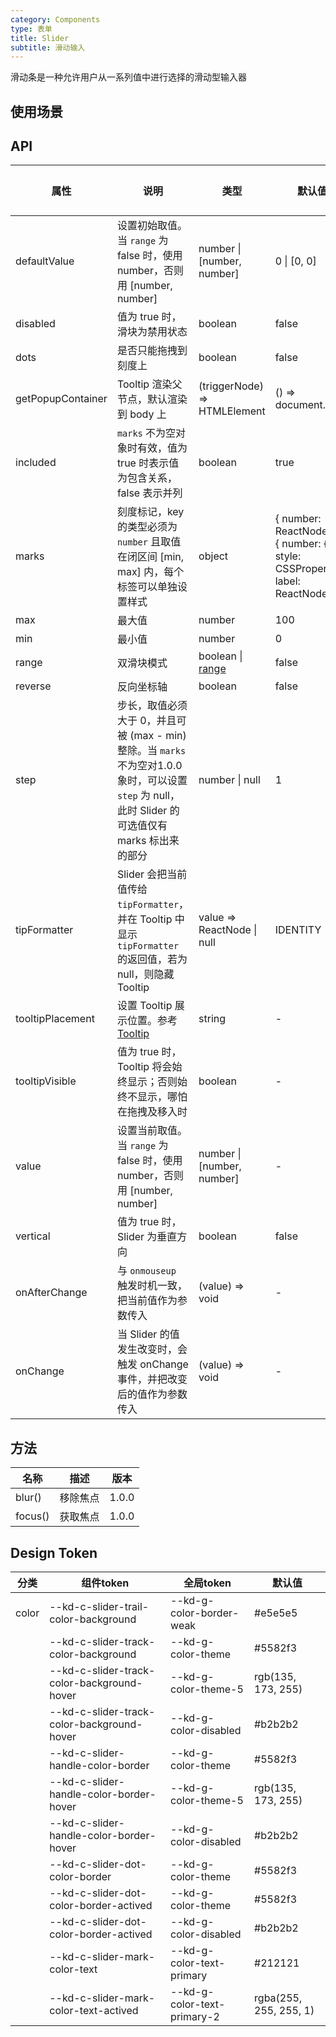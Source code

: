 ```yaml
---
category: Components
type: 表单
title: Slider
subtitle: 滑动输入
---
```


滑动条是一种允许用户从一系列值中进行选择的滑动型输入器
## 使用场景

## API

| 属性 | 说明 | 类型 | 默认值 | 可选值 | 版本 |
| --- | --- | --- | --- | --- | --- |
| defaultValue | 设置初始取值。当 `range` 为 false 时，使用 number，否则用 \[number, number] | number \| \[number, number] | 0 \| \[0, 0] |  | 1.0.0 |
| disabled | 值为 true 时，滑块为禁用状态 | boolean | false |  | 1.0.0 |
| dots | 是否只能拖拽到刻度上 | boolean | false |  | 1.0.0 |
| getPopupContainer | Tooltip 渲染父节点，默认渲染到 body 上 | (triggerNode) => HTMLElement | () => document.body |  | 1.6.12 |
| included | `marks` 不为空对象时有效，值为 true 时表示值为包含关系，false 表示并列 | boolean | true |  | 1.0.0 |
| marks | 刻度标记，key 的类型必须为 `number` 且取值在闭区间 \[min, max] 内，每个标签可以单独设置样式 | object | { number: ReactNode } or { number: { style: CSSProperties, label: ReactNode } } |  | 1.0.0 |
| max | 最大值 | number | 100 |  | 1.0.0 |
| min | 最小值 | number | 0 |  | 1.0.0 |
| range | 双滑块模式 | boolean \| [range](#range) | false |  | 1.0.0 |
| reverse | 反向坐标轴 | boolean | false |  | 1.0.0 |
| step | 步长，取值必须大于 0，并且可被 (max - min) 整除。当 `marks` 不为空对1.0.0象时，可以设置 `step` 为 null，此时 Slider 的可选值仅有 marks 标出来的部分 | number \| null | 1 |  | 1.0.0 |
| tipFormatter | Slider 会把当前值传给 `tipFormatter`，并在 Tooltip 中显示 `tipFormatter` 的返回值，若为 null，则隐藏 Tooltip | value => ReactNode \| null | IDENTITY |  | 1.0.0 |
| tooltipPlacement | 设置 Tooltip 展示位置。参考 [Tooltip](/components/tooltip/) | string | - |  | 1.0.0 |
| tooltipVisible | 值为 true 时，Tooltip 将会始终显示；否则始终不显示，哪怕在拖拽及移入时 | boolean | - |  | 1.0.0 |
| value | 设置当前取值。当 `range` 为 false 时，使用 number，否则用 \[number, number] | number \| \[number, number] | - |  | 1.0.0 |
| vertical | 值为 true 时，Slider 为垂直方向 | boolean | false |  | 1.0.0 |
| onAfterChange | 与 `onmouseup` 触发时机一致，把当前值作为参数传入 | (value) => void | - |  | 1.0.0 |
| onChange | 当 Slider 的值发生改变时，会触发 onChange 事件，并把改变后的值作为参数传入 | (value) => void | - |  | 1.0.0 |

## 方法

| 名称 | 描述 | 版本 |
| --- | --- | --- |
| blur() | 移除焦点 | 1.0.0 |
| focus() | 获取焦点 | 1.0.0 |

## Design Token

| 分类 | 组件token | 全局token | 默认值 |
| --- | --- | --- | --- |
| color | --kd-c-slider-trail-color-background | --kd-g-color-border-weak | #e5e5e5 |
|  | --kd-c-slider-track-color-background | --kd-g-color-theme | #5582f3 |
|  | --kd-c-slider-track-color-background-hover | --kd-g-color-theme-5 | rgb(135, 173, 255) |
|  | --kd-c-slider-track-color-background-hover | --kd-g-color-disabled | #b2b2b2 |
|  | --kd-c-slider-handle-color-border | --kd-g-color-theme | #5582f3 |
|  | --kd-c-slider-handle-color-border-hover | --kd-g-color-theme-5 | rgb(135, 173, 255) |
|  | --kd-c-slider-handle-color-border-hover | --kd-g-color-disabled | #b2b2b2 |
|  | --kd-c-slider-dot-color-border | --kd-g-color-theme | #5582f3 |
|  | --kd-c-slider-dot-color-border-actived | --kd-g-color-theme | #5582f3 |
|  | --kd-c-slider-dot-color-border-actived | --kd-g-color-disabled | #b2b2b2 |
|  | --kd-c-slider-mark-color-text | --kd-g-color-text-primary | #212121 |
|  | --kd-c-slider-mark-color-text-actived | --kd-g-color-text-primary-2 | rgba(255, 255, 255, 1) |
